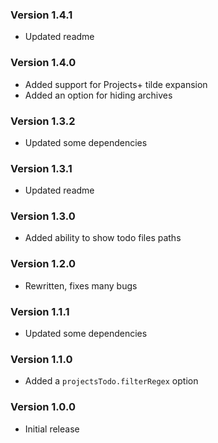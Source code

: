 ### Version 1.4.1
- Updated readme

### Version 1.4.0
- Added support for Projects+ tilde expansion
- Added an option for hiding archives

### Version 1.3.2
- Updated some dependencies

### Version 1.3.1
- Updated readme

### Version 1.3.0
- Added ability to show todo files paths

### Version 1.2.0
- Rewritten, fixes many bugs

### Version 1.1.1
- Updated some dependencies

### Version 1.1.0
- Added a `projectsTodo.filterRegex` option

### Version 1.0.0
- Initial release
